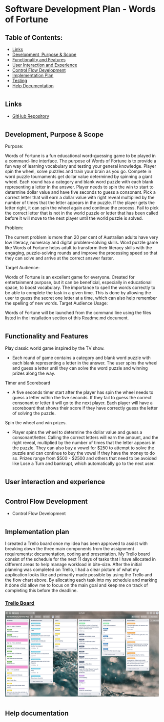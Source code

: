 
# Software Development Plan - Words of Fortune 

 ## Table of Contents:  
- [Links](#Links)  
- [Development, Purpose & Scope](#Development-purpose-scope)  
- [Functionality and Features](#Functionality-and-Features)  
- [User Interaction and Experience](#User-interaction-and-experience)  
- [Control Flow Development](#Control-flow-development)  
- [Implementation Plan](#Implementation-Plan)  
- [Testing](#Testing)
- [Help Documentation](#help-documentation) 

#

## Links

* [GitHub Repository](https://github.com/Trac3yTran)


#

## Development, Purpose & Scope

Purpose: 

Words of Fortune is a fun educational word-guessing game to be played in a command-line interface. The purpose of Words of Fortune is to provide a fun way of learning vocabulary and testing your general knowledge. Player spin the wheel, solve puzzles and train your brain as you go. Compete in word puzzle tournaments get dollar value determined by spinning a giant wheel. Each round has a category and blank word puzzle with each blank representing a letter in the answer. Player needs to spin the win to start to determine dollar value and have five seconds to guess a consonant. Pick a correct letter that will earn a dollar value with right reveal multiplied by the number of times that the letter appears in the puzzle. If the player gets the letter right, it can spin the wheel again and continue the process. Fail to pick the correct letter that is not in the world puzzle or letter that has been called before it will move to the next player until the world puzzle is solved. 

Problem: 

The current problem is more than 20 per cent of Australian adults have very low literacy, numeracy and digital problem-solving skills. Word puzzle game like Words of Fortune helps adult to transform their literacy skills with the engaging, puzzle-solving rounds and improve the processing speed so that they can solve and arrive at the correct answer faster. 

Target Audience:

Words of Fortune is an excellent game for everyone. Created for entertainment purpose, but it can be beneficial, especially in educational space, to boost vocabulary. The importance to spell the words correctly to be able to complete the task in a given time. This is done by allowing the user to guess the secret one letter at a time, which can also help remember the spelling of new words.
Target Audience Usage:

Words of Fortune will be launched from the command line using the files listed in the installation section of this Readme.md document. 

#

## Functionality and Features

Play classic world game inspired by the TV show. 

- Each round of game contains a category and blank word puzzle with each blank representing a letter in the answer. The user spins the wheel and guess a letter until they can solve the word puzzle and winning prizes along the way. 

Timer and Scoreboard 

-   A five seconds timer start after the player has spin the wheel needs to guess a letter within the five seconds. If they fail to guess the correct consonant or letter it will go to the next player. Each player will have a scoreboard that shows their score if they have correctly guess the letter of solving the puzzle.

Spin the wheel and win prizes.

 -  Player spins the wheel to determine the dollar value and guess a consonant/letter. Calling the correct letters will earn the amount, and the right reveal, multiplied by the number of times that the letter appears in the puzzle. They can also buy a vowel for $250 to attempt to solve the puzzle and can continue to buy the vowel if they have the money to do so. Prizes range from $500 - $2500 and others that need to be avoided like Lose a Turn and bankrupt, which automatically go to the next user.


#

## User interaction and experience



#


## Control Flow Development

- Control Flow Development


#

## Implementation plan

I created a Trello board once my idea has been approved to assist with breaking down the three main components from the assignment requirements:  documentation, coding and presentation. My Trello board consist of the schedule for the next 11 days of tasks that I have allocated in different areas to help manage workload in bite-size. After the initial planning was completed on Trello, I had a clear picture of what my application looks like and primarily made possible by using the Trello and the flow chart above. By allocating each task into my schedule and marking it done did allow me to focus on the main goal and keep me on track of completing this before the deadline. 

### [Trello Board](https://trello.com/b/HXjd9mhc/wordsoffortuneterminal-app)


![Trello](Trello.png)

#

## Help documentation

